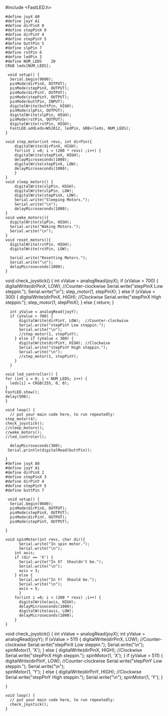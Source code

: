 #include <FastLED.h>

    #define joyX A0
    #define joyY A1
    #define dirPinX 8
    #define stepPinX 9
    #define dirPinY 4
    #define stepPinY 5
    #define buttPin 5
    #define slpPin 7
    #define rstPin 6
    #define ledPin 2
    #define NUM_LEDS    20  
    CRGB leds[NUM_LEDS];    

     void setup() {
      Serial.begin(9600);
      pinMode(dirPinX, OUTPUT);
      pinMode(stepPinX, OUTPUT);
      pinMode(dirPinY, OUTPUT);
      pinMode(stepPinY, OUTPUT);
      pinMode(buttPin, INPUT);
      digitalWrite(buttPin, HIGH);
      pinMode(slpPin, OUTPUT);
      digitalWrite(slpPin, HIGH);
      pinMode(rstPin, OUTPUT);
      digitalWrite(rstPin, HIGH);
      FastLED.addLeds<WS2812, ledPin, GRB>(leds, NUM_LEDS);
    }
    
    void step_motor(int revs, int dirPin){
        digitalWrite(dirPinX, HIGH);
        for(int i =0; i < (200 * revs) ;i++) {
        digitalWrite(stepPinX, HIGH);
        delayMicroseconds(1000);
        digitalWrite(stepPinX, LOW);
        delayMicroseconds(1000);
        }
    }
    void sleep_motors() {
        digitalWrite(slpPin, HIGH);
        digitalWrite(slpPin, LOW);
        digitalWrite(stepPinX, LOW);
        Serial.write("Sleeping Motors.");
        Serial.write("\n");
        delayMicroseconds(1000);
    }
    void wake_motors(){
      digitalWrite(slpPin, HIGH);
      Serial.write("Waking Motors.");
      Serial.write("\n");      
    }    
    void reset_motors(){
      digitalWrite(rstPin, HIGH);
      digitalWrite(rstPin, LOW);

      Serial.write("Resetting Motors.");
      Serial.write("\n");
      delayMicroseconds(1000);
    }
void check_joystick() {
      int xValue = analogRead(joyX);
      if (xValue > 700) {
          digitalWrite(dirPinX, LOW);  //Counter-clockwise
          Serial.write("stepPinX Low steppin.");
          Serial.write("\n");
          step_motor(1, stepPinX);
        } else if (xValue < 300) {
          digitalWrite(dirPinX, HIGH); //Clockwise
          Serial.write("stepPinX High steppin.");
          step_motor(1, stepPinX);
         } else {
           return;
         }

      int yValue = analogRead(joyY);
      if (yValue > 700) {
          digitalWrite(dirPinY, LOW);  //Counter-clockwise
          Serial.write("stepPinY Low steppin.");
          Serial.write("\n");          
          //step_motor(1, stepPinY);
        } else if (yValue < 300) {
          digitalWrite(dirPinY, HIGH); //Clockwise
          Serial.write("stepPinY High steppin.");
          Serial.write("\n");
          //step_motor(1, stepPinY);
        }
      }

    void led_controller() {
    for (int i = 0; i < NUM_LEDS; i++) {
      leds[i] = CRGB(255, 0, 0);
    }
    FastLED.show();
    delay(500); 
    }

    void loop() {
      // put your main code here, to run repeatedly:
    step_motor(4);
    check_joystick();
    //sleep_motors();
    //wake_motors();
    //led_controler();
   
      delayMicroseconds(300);
     Serial.println(digitalRead(buttPin));

    }
    #define joyX A0
    #define joyY A1
    #define dirPinX 2
    #define stepPinX 3
    #define dirPinY 4
    #define stepPinY 5
    #define buttPin 7

     void setup() {
      Serial.begin(9600);
      pinMode(dirPinX, OUTPUT);
      pinMode(stepPinX, OUTPUT);
      pinMode(dirPinY, OUTPUT);
      pinMode(stepPinY, OUTPUT);

    }
    
    void spinMotor(int revs, char dir){
          Serial.write("In spin motor.");
          Serial.write("\n");  
        int axis;
        if (dir == 'X') {
          Serial.write("In X?  Shouldn't be.");
          Serial.write("\n");  
          axis = 3;
        } else {
          Serial.write("In Y!  Should be.");
          Serial.write("\n"); 
          axis = 5;
          }        
        for(int i =0; i < (200 * revs) ;i++) {
          digitalWrite(axis, HIGH);
          delayMicroseconds(1000);
          digitalWrite(axis, LOW);
          delayMicroseconds(1000);
        }
    }
void check_joystick() {
      int xValue = analogRead(joyX);
      int yValue = analogRead(joyY);
      if (xValue > 511) {
          digitalWrite(dirPinX, LOW);  //Counter-clockwise
          Serial.write("stepPinX Low steppin.");
          Serial.write("\n");
          spinMotor(1, 'X');
        } else {
          digitalWrite(dirPinX, HIGH); //Clockwise
          Serial.write("stepPinX High steppin.");
          spinMotor(1, 'X');
         }
      if (yValue > 511) {
          digitalWrite(dirPinY, LOW);  //Counter-clockwise
          Serial.write("stepPinY Low steppin.");
          Serial.write("\n");          
          spinMotor(1, 'Y');
        } else {
          digitalWrite(dirPinY, HIGH); //Clockwise
          Serial.write("stepPinY High steppin.");
          Serial.write("\n");
          spinMotor(1, 'Y');
        }
      
    }

    void loop() {
      // put your main code here, to run repeatedly:
      check_joystick();
    }
